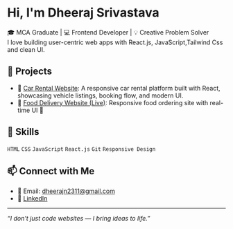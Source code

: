 
#  Hi, I'm Dheeraj Srivastava

🎓 MCA Graduate | 💻 Frontend Developer | 💡 Creative Problem Solver  
I love building user-centric web apps with React.js, JavaScript,Tailwind Css and clean UI.

## 🚀 Projects
- 🔗 [Car Rental Website](https://car-rentweb.netlify.app/): A responsive car rental platform built with React, showcasing vehicle listings, booking flow, and modern UI.
- 🔗 [Food Delivery Website (Live)](https://67ed721e97e944d370c1796a--extraordinary-conkies-652a94.netlify.app/): Responsive food ordering site with real-time UI 🍔
  


## 🧠 Skills
`HTML` `CSS` `JavaScript` `React.js` `Git` `Responsive Design`

## 📫 Connect with Me
- 💌 Email: dheerajn2311@gmail.com  
- 🔗 [LinkedIn](https://www.linkedin.com/in/dheerajsri/)

---

_“I don’t just code websites — I bring ideas to life.”_
